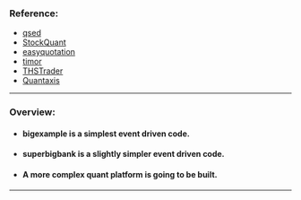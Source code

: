 ### Reference:
+ [qsed](https://github.com/JiaRu2016/qsed)
+ [StockQuant](https://github.com/Gary-Hertel/StockQuant)
+ [easyquotation](https://github.com/shidenggui/easyquotation)
+ [timor](https://timor.tech/api/holiday/)
+ [THSTrader](https://github.com/nladuo/THSTrader)
+ [Quantaxis](https://github.com/yutiansut/QUANTAXIS)
---
### Overview:
+ #### bigexample is a simplest event driven code.
+ #### superbigbank is a slightly simpler event driven code.
+ #### A more complex quant platform is going to be built.

---